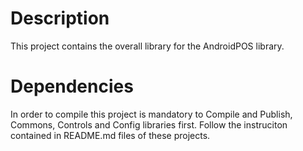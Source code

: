 # Description
This project contains the overall library for the AndroidPOS library.

# Dependencies
In order to compile this project is mandatory to Compile and Publish, Commons, Controls and Config libraries first. Follow the instruciton contained in README.md files of these projects.